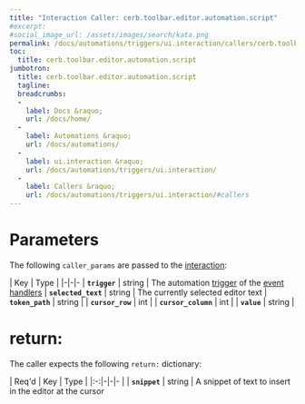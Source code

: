 ```yaml
---
title: "Interaction Caller: cerb.toolbar.editor.automation.script"
#excerpt: 
#social_image_url: /assets/images/search/kata.png
permalink: /docs/automations/triggers/ui.interaction/callers/cerb.toolbar.editor.automation.script/
toc:
  title: cerb.toolbar.editor.automation.script
jumbotron:
  title: cerb.toolbar.editor.automation.script
  tagline: 
  breadcrumbs:
  -
    label: Docs &raquo;
    url: /docs/home/
  -
    label: Automations &raquo;
    url: /docs/automations/
  -
    label: ui.interaction &raquo;
    url: /docs/automations/triggers/ui.interaction/
  -
    label: Callers &raquo;
    url: /docs/automations/triggers/ui.interaction/#callers
---
```


# Parameters

The following `caller_params` are passed to the [interaction](/docs/automations/triggers/ui.interaction/):

| Key | Type | 
|-|-|-
| **`trigger`** | string | The automation [trigger](/docs/automations/#triggers) of the [event handlers](/docs/automations/#event-handlers)
| **`selected_text`** | string | The currently selected editor text
| **`token_path`** | string | 
| **`cursor_row`** | int | 
| **`cursor_column`** | int | 
| **`value`** | string | 

# return:

The caller expects the following `return:` dictionary:

| Req'd | Key | Type | 
|:-:|-|-|-
| | **`snippet`** | string | A snippet of text to insert in the editor at the cursor
